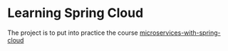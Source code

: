 # Learning Spring Cloud
The project is to put into practice the course [microservices-with-spring-cloud](https://www.udemy.com/microservices-with-spring-cloud)
